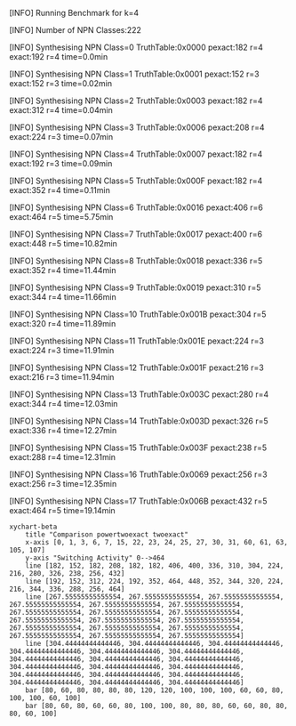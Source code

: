 [INFO] Running Benchmark for k=4

[INFO] Number of NPN Classes:222

[INFO] Synthesising NPN Class=0 TruthTable:0x0000 pexact:182 r=4 exact:192 r=4 time=0.0min 

[INFO] Synthesising NPN Class=1 TruthTable:0x0001 pexact:152 r=3 exact:152 r=3 time=0.02min 

[INFO] Synthesising NPN Class=2 TruthTable:0x0003 pexact:182 r=4 exact:312 r=4 time=0.04min 

[INFO] Synthesising NPN Class=3 TruthTable:0x0006 pexact:208 r=4 exact:224 r=3 time=0.07min 

[INFO] Synthesising NPN Class=4 TruthTable:0x0007 pexact:182 r=4 exact:192 r=3 time=0.09min 

[INFO] Synthesising NPN Class=5 TruthTable:0x000F pexact:182 r=4 exact:352 r=4 time=0.11min 

[INFO] Synthesising NPN Class=6 TruthTable:0x0016 pexact:406 r=6 exact:464 r=5 time=5.75min 

[INFO] Synthesising NPN Class=7 TruthTable:0x0017 pexact:400 r=6 exact:448 r=5 time=10.82min 

[INFO] Synthesising NPN Class=8 TruthTable:0x0018 pexact:336 r=5 exact:352 r=4 time=11.44min 

[INFO] Synthesising NPN Class=9 TruthTable:0x0019 pexact:310 r=5 exact:344 r=4 time=11.66min 

[INFO] Synthesising NPN Class=10 TruthTable:0x001B pexact:304 r=5 exact:320 r=4 time=11.89min 

[INFO] Synthesising NPN Class=11 TruthTable:0x001E pexact:224 r=3 exact:224 r=3 time=11.91min 

[INFO] Synthesising NPN Class=12 TruthTable:0x001F pexact:216 r=3 exact:216 r=3 time=11.94min 

[INFO] Synthesising NPN Class=13 TruthTable:0x003C pexact:280 r=4 exact:344 r=4 time=12.03min 

[INFO] Synthesising NPN Class=14 TruthTable:0x003D pexact:326 r=5 exact:336 r=4 time=12.27min 

[INFO] Synthesising NPN Class=15 TruthTable:0x003F pexact:238 r=5 exact:288 r=4 time=12.31min 

[INFO] Synthesising NPN Class=16 TruthTable:0x0069 pexact:256 r=3 exact:256 r=3 time=12.35min 

[INFO] Synthesising NPN Class=17 TruthTable:0x006B pexact:432 r=5 exact:464 r=5 time=19.14min 

```mermaid
xychart-beta
    title "Comparison powertwoexact twoexact"
    x-axis [0, 1, 3, 6, 7, 15, 22, 23, 24, 25, 27, 30, 31, 60, 61, 63, 105, 107]
    y-axis "Switching Activity" 0-->464
    line [182, 152, 182, 208, 182, 182, 406, 400, 336, 310, 304, 224, 216, 280, 326, 238, 256, 432]
    line [192, 152, 312, 224, 192, 352, 464, 448, 352, 344, 320, 224, 216, 344, 336, 288, 256, 464]
    line [267.55555555555554, 267.55555555555554, 267.55555555555554, 267.55555555555554, 267.55555555555554, 267.55555555555554, 267.55555555555554, 267.55555555555554, 267.55555555555554, 267.55555555555554, 267.55555555555554, 267.55555555555554, 267.55555555555554, 267.55555555555554, 267.55555555555554, 267.55555555555554, 267.55555555555554, 267.55555555555554]
    line [304.44444444444446, 304.44444444444446, 304.44444444444446, 304.44444444444446, 304.44444444444446, 304.44444444444446, 304.44444444444446, 304.44444444444446, 304.44444444444446, 304.44444444444446, 304.44444444444446, 304.44444444444446, 304.44444444444446, 304.44444444444446, 304.44444444444446, 304.44444444444446, 304.44444444444446, 304.44444444444446]
    bar [80, 60, 80, 80, 80, 80, 120, 120, 100, 100, 100, 60, 60, 80, 100, 100, 60, 100]
    bar [80, 60, 80, 60, 60, 80, 100, 100, 80, 80, 80, 60, 60, 80, 80, 80, 60, 100]
```

